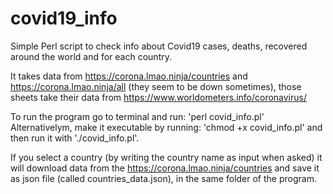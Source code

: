 # covid19_info
Simple Perl script to check info about Covid19 cases, deaths, recovered around the world and for each country.

It takes data from https://corona.lmao.ninja/countries and https://corona.lmao.ninja/all (they seem to be down sometimes), those sheets take their data from https://www.worldometers.info/coronavirus/

To run the program go to terminal and run: 'perl covid_info.pl' 
Alternativelym, make it executable by running: 'chmod +x covid_info.pl' and then run it with './covid_info.pl'.

If you select a country (by writing the country name as input when asked) it will download data from the https://corona.lmao.ninja/countries and save it as json file (called countries_data.json), in the same folder of the program.

